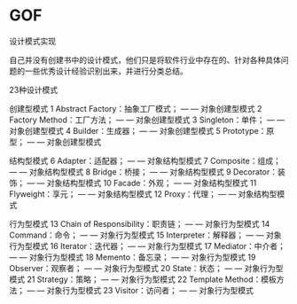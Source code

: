 # GOF
设计模式实现

自己并没有创建书中的设计模式，他们只是将软件行业中存在的、针对各种具体问题的一些优秀设计经验识别出来，并进行分类总结。

23种设计模式

创建型模式
1   Abstract Factory：抽象工厂模式；   — — 对象创建型模式
2   Factory Method：工厂方法；          — — 对象创建型模式
3   Singleton：单件；                          — — 对象创建型模式
4   Builder：生成器；                           — — 对象创建型模式
5   Prototype：原型；                          — — 对象创建型模式

结构型模式
6   Adapter：适配器；            — — 对象结构型模式
7   Composite：组成；           — — 对象结构型模式
8   Bridge：桥接；                 — — 对象结构型模式
9   Decorator：装饰；            — — 对象结构型模式
10  Facade：外观；                — — 对象结构型模式
11  Flyweight：享元；            — — 对象结构型模式
12  Proxy：代理；                  — — 对象结构型模式

行为型模式
13  Chain of Responsibility：职责链；      — — 对象行为型模式
14  Command：命令；                             — — 对象行为型模式
15  Interpreter：解释器；                        — — 对象行为型模式
16  Iterator：迭代器；                             — — 对象行为型模式
17  Mediator：中介者；                            — — 对象行为型模式
18  Memento：备忘录；                           — — 对象行为型模式
19  Observer：观察者；                           — — 对象行为型模式
20  State：状态；                                    — — 对象行为型模式
21  Strategy：策略；                               — — 对象行为型模式
22  Template Method：模板方法；           — — 对象行为型模式
23  Visitor：访问者；                               — — 对象行为型模式
